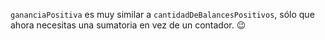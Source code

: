 `gananciaPositiva` es muy similar a `cantidadDeBalancesPositivos`, sólo que ahora necesitas una sumatoria en vez de un contador. :wink: